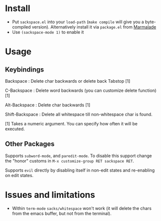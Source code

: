 Install
=======

* Put `sackspace.el` into your `load-path` (`make compile` will give you a byte-compiled version). Alternatively install it via `package.el` from [Marmalade](http://marmalade-repo.org/)
* Use `(sackspace-mode 1)` to enable it

Usage
=====


Keybindings
-----------

Backspace       : Delete char backwards or delete back Tabstop [1]

C-Backspace     : Delete word backwards (you can customize delete function) [1]

Alt-Backspace   : Delete char backwards [1]

Shift-Backspace : Delete all whitespace till non-whitespace char is found.

[1] Takes a numeric argument. You can specify how often it will be executed.

Other Packages
--------------

Supports `subword-mode`, and `paredit-mode`.
To disable this support change the "honor" customs in `M-x customize-group RET sackspace RET`.

Supports `evil` directly by disabling itself in non-edit states and re-enabling on edit states.

Issues and limitations
==========================

* Within `term-mode` `sacks/whitespace` won't work (it will delete the chars from the emacs buffer, but not from the terminal).
